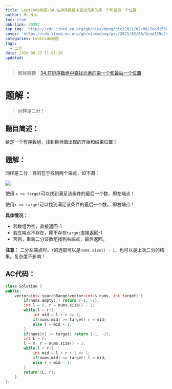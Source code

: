 ```yaml
---
title: LeetCode刷题-34.在排序数组中查找元素的第一个和最后一个位置
author: Mr.Niu
toc: true
abbrlink: 39392
top_img: 'https://cdn.itnxd.eu.org/gh/niuxvdong/pic/2021/02/06/2ead155c241dc7841b557e7750a24927.png'
cover: 'https://cdn.itnxd.eu.org/gh/niuxvdong/pic/2021/02/06/2ead155c241dc7841b557e7750a24927.png'
categories: LeetCode刷题
tags:
  - 二分
date: 2020-06-27 11:01:28
updated:
---
```










> 题目链接：[34.在排序数组中查找元素的第一个和最后一个位置](https://leetcode-cn.com/problems/find-first-and-last-position-of-element-in-sorted-array/)



# 题解：



> 同样是二分！



## 题目简述：

给定一个有序数组，找到目标值出现的开始和结束位置！

## 题解：



同样是二分：目的在于找到两个端点，如下图：



![](https://cdn.itnxd.eu.org/gh/niuxvdong/pic/2020/06/27/b9d900f90664e006ed5e39d98f89e6d4.png)

使用 `x >= target`可以找到满足该条件的最后一个数，即左端点！

使用`x <= target`可以找到满足该条件的最后一个数， 即右端点！



**具体情况：**

- 若数组为空，直接返回-1
- 若左端点不存在，即不存在`target`直接返回-1
- 否则，重新二分该数组找到右端点，最后返回。



**注意：** 二分左端点时，`r`的选取可以是`nums.size() - 1`，也可以是上次二分的结果。复杂度不影响！



## AC代码：



```c++
class Solution {
public:
    vector<int> searchRange(vector<int>& nums, int target) {
        if(nums.empty()) return {-1, -1};
        int l = 0, r = nums.size() - 1;
        while(l < r){
            int mid = l + r >> 1;
            if(nums[mid] >= target) r = mid;
            else l = mid + 1;
        }
        if(nums[r] != target) return {-1, -1};
        int L = r;
        l = 0, r = nums.size() - 1;
        while(l < r){
            int mid = l + r + 1 >> 1;
            if(nums[mid] <= target) l = mid;
            else r = mid - 1;
        }
        return {L, r};
    }
};
```



